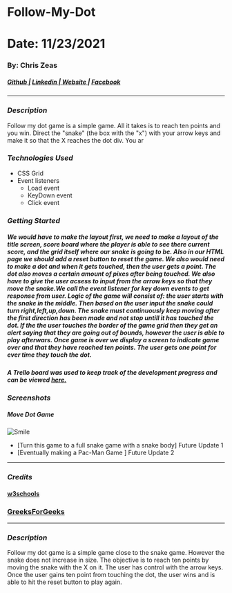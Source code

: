 # Follow-My-Dot
# Date: 11/23/2021 #
### By: Chris Zeas
##### [Github |](https://github.com/chriszc97) [Linkedin | ](https://www.linkedin.com/in/christopher-zeas-8929691b1/) [ Website |]() [ Facebook]()
***
### ***Description***
Follow my dot game is a simple game. All it takes is to reach ten points and you win. Direct the "snake" (the box with the "x") with your arrow keys and make it so that the X reaches the dot div. You ar
### ***Technologies Used***
* CSS Grid
* Event listeners
    * Load event
    * KeyDown event
    * Click event
### ***Getting Started***
##### We would have to make the layout first, we need to make a layout of the title screen, score board where the player is able to see there current score, and the grid itself where our snake is going to be. Also in our HTML page we should add a reset button to reset the game. We also would need to make a dot and when it gets touched, then the user gets a point. The dot also moves a certain amount of pixes after being touched. We also have to give the user acsess to input from the arrow keys so that they move the snake.We call the event listener for key down events to get response from user. Logic of the game will consist of: the user starts with the snake in the middle. Then based on the user input the snake could turn right,left,up,down. The snake must continuously keep moving after the first direction has been made and not stop untill it has touched the dot. If the the user touches the border of the game grid then they get an alert saying that they are going out of bounds, however the user is able to play afterwars. Once game is over we display a screen to indicate game over and that they have reached ten points. The user gets one point for ever time they touch the dot. 
##### A Trello board was used to keep track of the development progress and can be viewed [here.](https://trello.com/b/E17uenko/requirements)
### ***Screenshots***

##### Move Dot Game
![Smile](https://i.imgur.com/bBu4Ok9.png)

- [Turn this game to a full snake game with a snake body] Future Update 1
- [Eventually making a Pac-Man Game ] Future Update 2
***

### ***Credits***
#### [w3schools](https://www.w3schools.com/)
### [GreeksForGeeks](geeksforgeeks.org)
***
### ***Description***
Follow my dot game is a simple game close to the snake game. However the snake does not increase in size. The objective is to reach ten points by moving the snake with the X on it. The user has control with the arrow keys. Once the user gains ten point from touching the dot, the user wins and is able to hit the reset button to play again.
